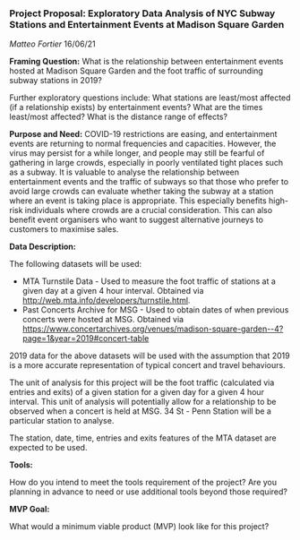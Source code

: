 ### Project Proposal: Exploratory Data Analysis of NYC Subway Stations and Entertainment Events at Madison Square Garden 

*Matteo Fortier*
16/06/21

**Framing Question:** What is the relationship between entertainment events hosted at Madison Square Garden and the foot traffic of surrounding subway stations in 2019?

Further exploratory questions include: What stations are least/most affected (if a relationship exists) by entertainment events? What are the times least/most affected? What is the distance range of effects?

**Purpose and Need:** COVID-19 restrictions are easing, and entertainment events are returning to normal frequencies and capacities. However, the virus may persist for a while longer, and people may still be fearful of gathering in large crowds, especially in poorly ventilated tight places such as a subway. It is valuable to analyse the relationship between entertainment events and the traffic of subways so that those who prefer to avoid large crowds can evaluate whether taking the subway at a station where an event is taking place is appropriate. This especially benefits high-risk individuals where crowds are a crucial consideration. This can also benefit event organisers who want to suggest alternative journeys to customers to maximise sales.

**Data Description:**

The following datasets will be used:

- MTA Turnstile Data - Used to measure the foot traffic of stations at a given day at a given 4 hour interval. Obtained via http://web.mta.info/developers/turnstile.html. 
- Past Concerts Archive for MSG - Used to obtain dates of when previous concerts were hosted at MSG. Obtained via https://www.concertarchives.org/venues/madison-square-garden--4?page=1&year=2019#concert-table

2019 data for the above datasets will be used with the assumption that 2019 is a more accurate representation of typical concert and travel behaviours. 

The unit of analysis for this project will be the foot traffic (calculated via entries and exits) of a given station for a given day for a given 4 hour interval. This unit of analysis will potentially allow for a relationship to be observed when a concert is held at MSG. 34 St - Penn Station will be a particular station to analyse. 

The station, date, time, entries and exits features of the MTA dataset are expected to be used. 

**Tools:**

How do you intend to meet the tools requirement of the project?
Are you planning in advance to need or use additional tools beyond those required?

**MVP Goal:**

What would a minimum viable product (MVP) look like for this project?
